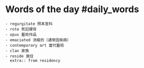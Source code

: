 # Words of the day #daily_words
	- regurgitate 照本宣科
	- rote 死記硬背
	- opus 藝術作品
	- emaciated 消瘦的（通常因疾病）
	- contemporary art 當代藝術
	- clan 家族
	- reside 居住
	  extra:: from residency